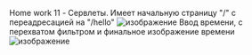 Home work 11 - Сервлеты.
Имеет начальную страницу "/" с переадресацией на "/hello"
![изображение](https://github.com/Ne4upara/JavaDev_11/assets/127094971/761fc670-f35b-417c-b9b6-457f21e9c35e)
Ввод времени, с перехватом фильтром и финальное изображение времени
![изображение](https://github.com/Ne4upara/JavaDev_11/assets/127094971/2e5dbc18-b59e-4c9c-bd1a-a401e145e82e)

